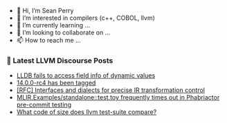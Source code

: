 - 👋 Hi, I’m Sean Perry
- 👀 I’m interested in compilers (c++, COBOL, llvm)
- 🌱 I’m currently learning ...
- 💞️ I’m looking to collaborate on ...
- 📫 How to reach me ...

<!---
s66perry/s66perry is a ✨ special ✨ repository because its `README.md` (this file) appears on your GitHub profile.
You can click the Preview link to take a look at your changes.
--->
### 📕 Latest LLVM Discourse Posts

<!-- DISCOURSE-LLVM:START -->
- [LLDB fails to access field info of dynamic values](https://discourse.llvm.org/t/lldb-fails-to-access-field-info-of-dynamic-values/60995/1)
- [14.0.0-rc4 has been tagged](https://discourse.llvm.org/t/14-0-0-rc4-has-been-tagged/60897/10)
- [[RFC] Interfaces and dialects for precise IR transformation control](https://discourse.llvm.org/t/rfc-interfaces-and-dialects-for-precise-ir-transformation-control/60927/9)
- [MLIR.Examples/standalone::test.toy frequently times out in Phabriactor pre-commit testing](https://discourse.llvm.org/t/mlir-examples-standalone-test-toy-frequently-times-out-in-phabriactor-pre-commit-testing/60971/5)
- [What code of size does llvm test-suite compare?](https://discourse.llvm.org/t/what-code-of-size-does-llvm-test-suite-compare/60989/1)
<!-- DISCOURSE-LLVM:END -->
